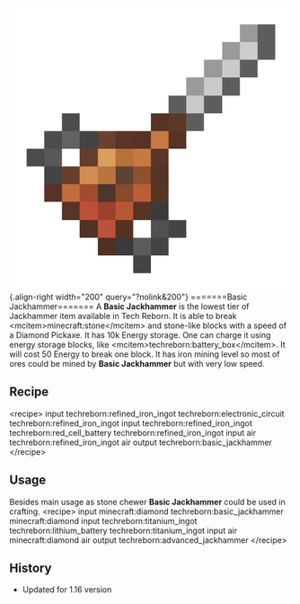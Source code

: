 ![Basic Jackhammer](/media/mods/techreborn/basic_jackhammer.png){.align-right width="200" query="?nolink&200"} =======Basic Jackhammer======= A **Basic Jackhammer** is the lowest tier of Jackhammer item available in Tech Reborn. It is able to break \<mcitem\>minecraft:stone\</mcitem\> and stone-like blocks with a speed of a Diamond Pickaxe. It has 10k Energy storage. One can charge it using energy storage blocks, like \<mcitem\>techreborn:battery_box\</mcitem\>. It will cost 50 Energy to break one block. It has iron mining level so most of ores could be mined by **Basic Jackhammer** but with very low speed.

## Recipe

\<recipe\> input techreborn:refined_iron_ingot techreborn:electronic_circuit techreborn:refined_iron_ingot input techreborn:refined_iron_ingot techreborn:red_cell_battery techreborn:refined_iron_ingot input air techreborn:refined_iron_ingot air output techreborn:basic_jackhammer \</recipe\>

## Usage

Besides main usage as stone chewer **Basic Jackhammer** could be used in crafting. \<recipe\> input minecraft:diamond techreborn:basic_jackhammer minecraft:diamond input techreborn:titanium_ingot techreborn:lithium_battery techreborn:titanium_ingot input air minecraft:diamond air output techreborn:advanced_jackhammer \</recipe\>

## History

- Updated for 1.16 version
